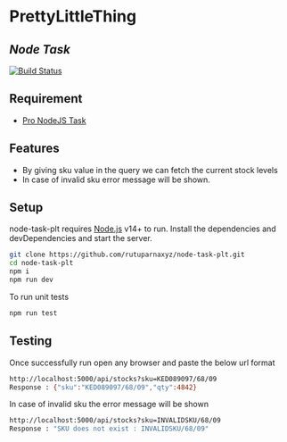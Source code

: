 # PrettyLittleThing
## _Node Task_

[![Build Status](https://travis-ci.org/joemccann/dillinger.svg?branch=master)](https://travis-ci.org/joemccann/dillinger)
## Requirement
- [Pro NodeJS Task](https://github.com/ProPegasus/nodeJS-Task)

## Features

- By giving sku value in the query we can fetch the current stock levels
- In case of invalid sku error message will be shown.

## Setup

node-task-plt requires [Node.js](https://nodejs.org/) v14+ to run.
Install the dependencies and devDependencies and start the server.

```sh
git clone https://github.com/rutuparnaxyz/node-task-plt.git
cd node-task-plt
npm i
npm run dev
```

To run unit tests
```sh
npm run test
```

## Testing
Once successfully run open any browser and paste the below url format
```sh
http://localhost:5000/api/stocks?sku=KED089097/68/09
Response : {"sku":"KED089097/68/09","qty":4842}
```

In case of invalid sku the error message will be shown
```sh
http://localhost:5000/api/stocks?sku=INVALIDSKU/68/09
Response : "SKU does not exist : INVALIDSKU/68/09"
```

